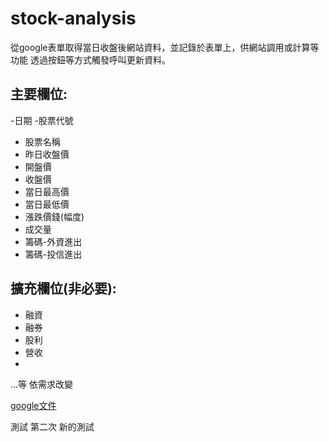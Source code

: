 # stock-analysis
從google表單取得當日收盤後網站資料，並記錄於表單上，供網站調用或計算等功能
透過按鈕等方式觸發呼叫更新資料。

## 主要欄位:

-日期
-股票代號
- 股票名稱
- 昨日收盤價
- 開盤價
- 收盤價
- 當日最高價
- 當日最低價
- 漲跌價錢(幅度)
- 成交量
- 籌碼-外資進出
- 籌碼-投信進出

## 擴充欄位(非必要):

- 融資
- 融券
- 股利
- 營收
- 
...等 依需求改變


[google文件](https://docs.google.com/document/d/1Tq3_dDtOHuO-6c9z4_NHPwfsQA-mwCOZyYY618ehONc/edit)


測試
第二次
新的測試